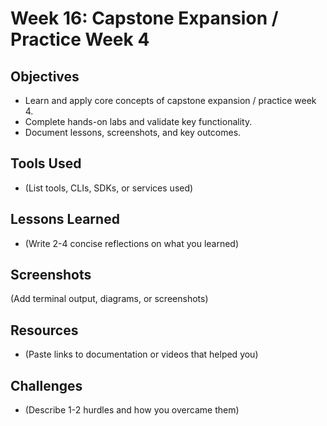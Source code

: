 # Week 16: Capstone Expansion / Practice Week 4

## Objectives
- Learn and apply core concepts of capstone expansion / practice week 4.
- Complete hands-on labs and validate key functionality.
- Document lessons, screenshots, and key outcomes.

## Tools Used
- (List tools, CLIs, SDKs, or services used)

## Lessons Learned
- (Write 2-4 concise reflections on what you learned)

## Screenshots
(Add terminal output, diagrams, or screenshots)

## Resources
- (Paste links to documentation or videos that helped you)

## Challenges
- (Describe 1-2 hurdles and how you overcame them)
